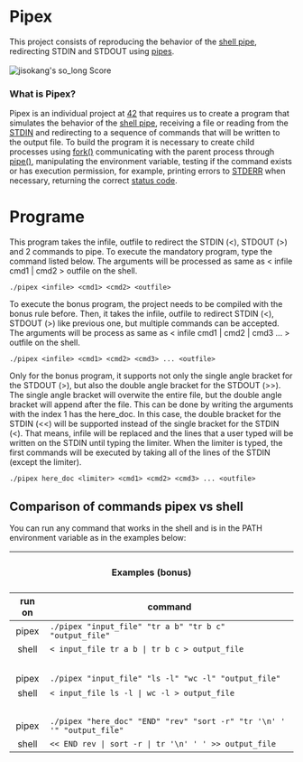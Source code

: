 # Pipex

This project consists of reproducing the behavior of the [shell pipe](https://www.geeksforgeeks.org/piping-in-unix-or-linux/), redirecting STDIN and STDOUT using [pipes](https://www.geeksforgeeks.org/pipe-system-call/).<br><br>
![jisokang's so_long Score](https://badge42.herokuapp.com/api/project/ael-bekk/pipex)

### What is Pipex?
Pipex is an individual project at [42](42sp.org.br) that requires us to create a program that simulates the behavior of the [shell pipe](https://www.geeksforgeeks.org/piping-in-unix-or-linux/), receiving a file or reading from the [STDIN](https://en.wikipedia.org/wiki/Standard_streams) and redirecting to a sequence of commands that will be written to the output file. To build the program it is necessary to create child processes using [fork()](https://www.geeksforgeeks.org/fork-system-call/) communicating with the parent process through [pipe()](https://www.geeksforgeeks.org/pipe-system-call/), manipulating the environment variable, testing if the command exists or has execution permission, for example, printing errors to [STDERR](https://en.wikipedia.org/wiki/Standard_streams) when necessary, returning the correct [status code](https://www.geeksforgeeks.org/exit-codes-in-c-c-with-examples/).

# Programe
This program takes the infile, outfile to redirect the STDIN (<), STDOUT (>) and 2 commands to pipe. To execute the mandatory program, type the command listed below. The arguments will be processed as same as < infile cmd1 | cmd2 > outfile on the shell.
```
./pipex <infile> <cmd1> <cmd2> <outfile>
```
To execute the bonus program, the project needs to be compiled with the bonus rule before. Then, it takes the infile, outfile to redirect STDIN (<), STDOUT (>) like previous one, but multiple commands can be accepted. The arguments will be process as same as < infile cmd1 | cmd2 | cmd3 ... > outfile on the shell.
```
./pipex <infile> <cmd1> <cmd2> <cmd3> ... <outfile>
```
Only for the bonus program, it supports not only the single angle bracket for the STDOUT (>), but also the double angle bracket for the STDOUT (>>). The single angle bracket will overwite the entire file, but the double angle bracket will append after the file. This can be done by writing the arguments with the index 1 has the here_doc. In this case, the double bracket for the STDIN (<<) will be supported instead of the single bracket for the STDIN (<). That means, infile will be replaced and the lines that a user typed will be written on the STDIN until typing the limiter. When the limiter is typed, the first commands will be executed by taking all of the lines of the STDIN (except the limiter).
```
./pipex here_doc <limiter> <cmd1> <cmd2> <cmd3> ... <outfile>
```

## Comparison of commands pipex vs shell
You can run any command that works in the shell and is in the PATH environment variable as in the examples below:

<table>
	<thead>
		<tr>
			<th colspan=3><h4>Examples (bonus)</h4></th>
		</tr>
		<tr>
			<th>run on</th>
			<th>command</th>
		</tr>
	</thead>
	<tbody>
	</thead>
		<tr>
			<td align="center">pipex</td>
			<td><code>./pipex "input_file" "tr a b" "tr b c" "output_file"</code></td>
		</tr>
		<tr>
			<td align="center">shell</td>
			<td><code>< input_file tr a b | tr b c > output_file</code></td>
		</tr>
		<tr>
			<td><br></td>
		</tr>
		 <tr>
			<td align="center">pipex</td>
			<td><code>./pipex "input_file" "ls -l" "wc -l" "output_file"</code></td>
		</tr>
		<tr>
			<td align="center">shell</td>
			<td><code>< input_file ls -l | wc -l > output_file</code></td>
		</tr>
		<tr>
			<td><br></td>
		</tr>
		 <tr>
			<td align="center">pipex</td>
			<td><code>./pipex "here_doc" "END" "rev" "sort -r" "tr '\n' ' '" "output_file"</code></td>
		</tr>
		<tr>
			<td align="center">shell</td>
			<td><code><< END rev | sort -r | tr '\n' ' ' >> output_file</code></td>
		</tr>
	</tbody>
</table>
